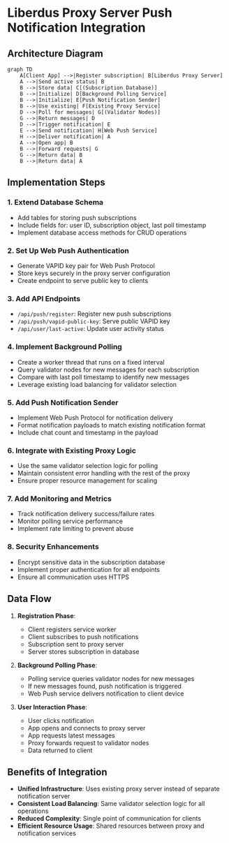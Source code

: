 # Liberdus Proxy Server Push Notification Integration

## Architecture Diagram

```mermaid
graph TD
    A[Client App] -->|Register subscription| B[Liberdus Proxy Server]
    A -->|Send active status| B
    B -->|Store data| C[(Subscription Database)]
    B -->|Initialize| D[Background Polling Service]
    B -->|Initialize| E[Push Notification Sender]
    B -->|Use existing| F[Existing Proxy Service]
    D -->|Poll for messages| G[(Validator Nodes)]
    G -->|Return messages| D
    D -->|Trigger notification| E
    E -->|Send notification| H[Web Push Service]
    H -->|Deliver notification| A
    A -->|Open app| B
    B -->|Forward requests| G
    G -->|Return data| B
    B -->|Return data| A
```

## Implementation Steps

### 1. Extend Database Schema

- Add tables for storing push subscriptions
- Include fields for: user ID, subscription object, last poll timestamp
- Implement database access methods for CRUD operations

### 2. Set Up Web Push Authentication

- Generate VAPID key pair for Web Push Protocol
- Store keys securely in the proxy server configuration
- Create endpoint to serve public key to clients

### 3. Add API Endpoints

- `/api/push/register`: Register new push subscriptions
- `/api/push/vapid-public-key`: Serve public VAPID key
- `/api/user/last-active`: Update user activity status

### 4. Implement Background Polling

- Create a worker thread that runs on a fixed interval
- Query validator nodes for new messages for each subscription
- Compare with last poll timestamp to identify new messages
- Leverage existing load balancing for validator selection

### 5. Add Push Notification Sender

- Implement Web Push Protocol for notification delivery
- Format notification payloads to match existing notification format
- Include chat count and timestamp in the payload

### 6. Integrate with Existing Proxy Logic

- Use the same validator selection logic for polling
- Maintain consistent error handling with the rest of the proxy
- Ensure proper resource management for scaling

### 7. Add Monitoring and Metrics

- Track notification delivery success/failure rates
- Monitor polling service performance
- Implement rate limiting to prevent abuse

### 8. Security Enhancements

- Encrypt sensitive data in the subscription database
- Implement proper authentication for all endpoints
- Ensure all communication uses HTTPS

## Data Flow

1. **Registration Phase**:

   - Client registers service worker
   - Client subscribes to push notifications
   - Subscription sent to proxy server
   - Server stores subscription in database

2. **Background Polling Phase**:

   - Polling service queries validator nodes for new messages
   - If new messages found, push notification is triggered
   - Web Push service delivers notification to client device

3. **User Interaction Phase**:
   - User clicks notification
   - App opens and connects to proxy server
   - App requests latest messages
   - Proxy forwards request to validator nodes
   - Data returned to client

## Benefits of Integration

- **Unified Infrastructure**: Uses existing proxy server instead of separate notification server
- **Consistent Load Balancing**: Same validator selection logic for all operations
- **Reduced Complexity**: Single point of communication for clients
- **Efficient Resource Usage**: Shared resources between proxy and notification services
